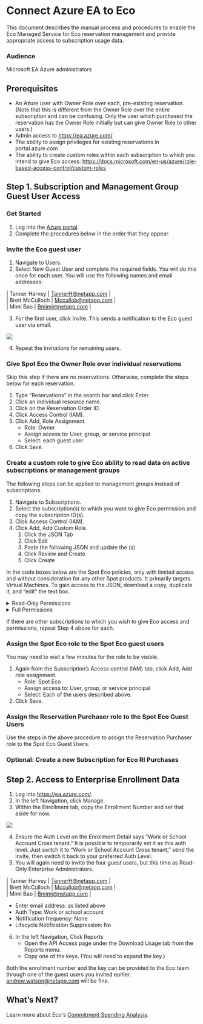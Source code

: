 <meta name="robots" content="noindex">

# Connect Azure EA to Eco

This document describes the manual process and procedures to enable the Eco Managed Service for Eco reservation management and provide appropriate access to subscription usage data.

### Audience

Microsoft EA Azure administrators

## Prerequisites  

- An Azure user with Owner Role over each, pre-existing reservation. (Note that this is different from the Owner Role over the entire subscription and can be confusing. Only the user which purchased the reservation has the Owner Role initially but can give Owner Role to other users.)
- Admin access to https://ea.azure.com/
- The ability to assign privileges for existing reservations in portal.azure.com  
- The ability to create custom roles within each subscription to which you intend to give Eco access: https://docs.microsoft.com/en-us/azure/role-based-access-control/custom-roles

## Step 1. Subscription and Management Group Guest User Access

### Get Started

1. Log into the [Azure portal](https://portal.azure.com/).
2. Complete the procedures below in the order that they appear.

### Invite the Eco guest user

1. Navigate to Users.
2. Select New Guest User and complete the required fields. You will do this once for each user. You will use the following names and email addresses:

| Tanner Harvey  | TannerH@netapp.com  |<br>
| Brett McCulloch  | Mccullob@netapp.com   |<br>
| Mimi Bao  | Bmimi@netapp.com  |

3. For the first user, click Invite. This sends a notification to the Eco guest user via email.

<img src="/eco/_media/connect-azure-ea-to-eco-01.png" />

4. Repeat the invitations for remaining users.

### Give Spot Eco the Owner Role over individual reservations

Skip this step if there are no reservations. Otherwise, complete the steps below for each reservation.
1. Type “Reservations” in the search bar and click Enter.
2. Click an individual resource name.
3. Click on the Reservation Order ID.
4. Click Access Control (IAM).
5. Click Add, Role Assignment.
   - Role: Owner
   - Assign access to: User, group, or service principal
   - Select: each guest user
6. Click Save.

### Create a custom role to give Eco ability to read data on active subscriptions or management groups

The following steps can be applied to management groups instead of subscriptions.
1. Navigate to Subscriptions.
2. Select the subscription(s) to which you want to give Eco permission and copy the subscription ID(s).
3. Click Access Control (IAM).
4. Click Add, Add Custom Role.
   1. Click the JSON Tab
   2. Click Edit
   3. Paste the following JSON and update the <subscriptionID>(s)
   4. Click Review and Create
   5. Click Create

In the code boxes below are the Spot Eco policies, only with limited access and without consideration for any other Spot products. It primarily targets Virtual Machines. To gain access to the JSON, download a copy, duplicate it, and “edit” the text box.

<details>
  <summary markdown="span">Read-Only Permissions</summary>

#### Read-Only Permissions
```json
{  

    "properties": {  

        "roleName": "Spot Eco",  

        "description": "Spot Eco read-only role to be granted to Spot Eco users to each subscription for which an assessment is desired",  

        "assignableScopes": [  

            "/subscriptions/<subscriptionID>"  

        ],  

        "permissions": [  

            {  

                "actions": [  

                    "Microsoft.Authorization/roleAssignments/read", 

                    "Microsoft.Advisor/advisorScore/read",

                    "Microsoft.Capacity/catalogs/read", 

                    "Microsoft.Capacity/register/action", 

                    "Microsoft.Compute/register/action",  

                    "Microsoft.Compute/capacityReservationGroups/read",  

                    "Microsoft.Compute/operations/read",  

                    "Microsoft.Compute/availabilitySets/vmSizes/read",  

                    "Microsoft.Compute/availabilitySets/read",  

                    "Microsoft.Compute/capacityReservationGroups/capacityReservations/read",  

                    "Microsoft.Compute/locations/capsOperations/read",  

                    "Microsoft.Compute/cloudServices/instanceView/read",  

                    "Microsoft.Compute/cloudServices/providers/Microsoft.Insights/metricDefinitions/read",  

                    "Microsoft.Compute/cloudServices/roles/providers/Microsoft.Insights/metricDefinitions/read",  

                    "Microsoft.Compute/locations/publishers/artifacttypes/offers/skus/read",  

                    "Microsoft.Compute/skus/read",  

                    "Microsoft.Compute/locations/usages/read",  

                    "Microsoft.Compute/virtualMachineScaleSets/vmSizes/read",  

                    "Microsoft.Compute/virtualMachineScaleSets/virtualMachines/read",  

                    "Microsoft.Compute/locations/vmSizes/read",  

                    "Microsoft.Compute/virtualMachines/read",  

                    "Microsoft.Compute/virtualMachines/vmSizes/read", 

                    "Microsoft.Consumption/register/action",

                    "Microsoft.Consumption/reservationRecommendations/read",

                    "Microsoft.CostManagement/query/action",

                    "Microsoft.CostManagement/reports/action",

                    "Microsoft.CostManagement/exports/action",

                    "Microsoft.CostManagement/register/action",

                    "Microsoft.CostManagement/views/action",

                    "Microsoft.CostManagement/forecast/action",

                    "Microsoft.CostManagement/alerts/read",

                    "Microsoft.CostManagement/cloudConnectors/read",

                    "Microsoft.CostManagement/dimensions/read",

                    "Microsoft.CostManagement/exports/read",

                    "Microsoft.CostManagement/exports/write",

                    "Microsoft.CostManagement/exports/delete",

                    "Microsoft.CostManagement/exports/run/action",

                    "Microsoft.CostManagement/externalBillingAccounts/read",

                    "Microsoft.CostManagement/externalBillingAccounts/query/action",

                    "Microsoft.CostManagement/externalBillingAccounts/forecast/action",

                    "Microsoft.CostManagement/externalBillingAccounts/dimensions/read",

                    "Microsoft.CostManagement/externalBillingAccounts/query/read",

                    "Microsoft.CostManagement/externalBillingAccounts/externalSubscriptions/read",

                    "Microsoft.CostManagement/externalBillingAccounts/forecast/read",

                    "Microsoft.CostManagement/externalSubscriptions/read",

                    "Microsoft.CostManagement/externalSubscriptions/query/action",

                    "Microsoft.CostManagement/externalSubscriptions/forecast/action",

                    "Microsoft.CostManagement/externalSubscriptions/dimensions/read",

                    "Microsoft.CostManagement/externalSubscriptions/query/read",

                    "Microsoft.CostManagement/externalSubscriptions/forecast/read",

                    "Microsoft.CostManagement/forecast/read",

                    "Microsoft.CostManagement/operations/read",

                    "Microsoft.CostManagement/query/read",

                    "Microsoft.CostManagement/reports/read",

                    "Microsoft.CostManagement/views/read",

                    "Microsoft.CostManagement/views/delete",

                    "Microsoft.CostManagement/views/write",

                    "Microsoft.CostManagement/tenants/register/action",

                    "Microsoft.CostManagement/budgets/read",

                    "Microsoft.Insights/MetricDefinitions/Read",  

                    "Microsoft.Insights/Metrics/Read",  

                    "Microsoft.Resources/tags/read",  

                    "Microsoft.Resources/subscriptions/read", 

                    "Microsoft.Resources/subscriptions/resourceGroups/read",  

                    "Microsoft.SQL/register/action"

                ],  

                "notActions": [],  

                "dataActions": [],  

                "notDataActions": []  

            }  

        ]  

    }  

}
```
</details>


<details>
  <summary markdown="span">Full Permissions</summary>

#### Full Permissions
```json
{   
  "properties":
  {   
    "roleName": "Spot Eco",   
    "description": "Spot Eco full permission role to be granted to Spot Eco users to each subscription to enable automation",   
    "assignableScopes":[   "/subscriptions/<subscriptionID>"   
    ],   
    "permissions":[   
      {   
      "actions": [   
        "Microsoft.Authorization/roleAssignments/read",
        "Microsoft.Advisor/generateRecommendations/action",
        "Microsoft.Advisor/register/action",
        "Microsoft.Advisor/unregister/action",
        "Microsoft.Advisor/configurations/read",
        "Microsoft.Advisor/configurations/write",
        "Microsoft.Advisor/generateRecommendations/read",
        "Microsoft.Advisor/operations/read",
        "Microsoft.Advisor/recommendations/read",
        "Microsoft.Advisor/recommendations/available/action",
        "Microsoft.Advisor/recommendations/suppressions/read",
        "Microsoft.Advisor/recommendations/suppressions/write",
        "Microsoft.Advisor/recommendations/suppressions/delete",
        "Microsoft.Capacity/catalogs/read",  
        "Microsoft.Capacity/register/action",  
        "Microsoft.Compute/register/action",   
        "Microsoft.Compute/capacityReservationGroups/read",   
        "Microsoft.Compute/operations/read",   
        "Microsoft.Compute/availabilitySets/vmSizes/read",   
        "Microsoft.Compute/availabilitySets/read",   
        "Microsoft.Compute/capacityReservationGroups/capacityReservations/read",   
        "Microsoft.Compute/locations/capsOperations/read",   
        "Microsoft.Compute/cloudServices/instanceView/read",   
        "Microsoft.Compute/cloudServices/providers/Microsoft.Insights/metricDefinitions/read",   "Microsoft.Compute/cloudServices/roles/providers/Microsoft.Insights/metricDefinitions/read",   "Microsoft.Compute/locations/publishers/artifacttypes/offers/skus/read",   
        "Microsoft.Compute/skus/read",   
        "Microsoft.Compute/locations/usages/read",   
        "Microsoft.Compute/virtualMachineScaleSets/vmSizes/read",   
        "Microsoft.Compute/virtualMachineScaleSets/virtualMachines/read",   
        "Microsoft.Compute/locations/vmSizes/read",   
        "Microsoft.Compute/virtualMachines/read",   
        "Microsoft.Compute/virtualMachines/vmSizes/read",  
        "Microsoft.Consumption/register/action",
        "Microsoft.Consumption/reservationRecommendations/read",
        "Microsoft.CostManagement/query/action",
        "Microsoft.CostManagement/reports/action",
        "Microsoft.CostManagement/exports/action",
        "Microsoft.CostManagement/register/action",
        "Microsoft.CostManagement/views/action",
        "Microsoft.CostManagement/forecast/action",
        "Microsoft.CostManagement/alerts/read",
        "Microsoft.CostManagement/cloudConnectors/read",
        "Microsoft.CostManagement/dimensions/read",
        "Microsoft.CostManagement/exports/read",
        "Microsoft.CostManagement/exports/write",
        "Microsoft.CostManagement/exports/delete",
        "Microsoft.CostManagement/exports/run/action",
        "Microsoft.CostManagement/externalBillingAccounts/read",
        "Microsoft.CostManagement/externalBillingAccounts/query/action",
        "Microsoft.CostManagement/externalBillingAccounts/forecast/action",
        "Microsoft.CostManagement/externalBillingAccounts/dimensions/read",
        "Microsoft.CostManagement/externalBillingAccounts/query/read",
        "Microsoft.CostManagement/externalBillingAccounts/externalSubscriptions/read",
        "Microsoft.CostManagement/externalBillingAccounts/forecast/read",
        "Microsoft.CostManagement/externalSubscriptions/read",
        "Microsoft.CostManagement/externalSubscriptions/query/action",
        "Microsoft.CostManagement/externalSubscriptions/forecast/action",
        "Microsoft.CostManagement/externalSubscriptions/dimensions/read",
        "Microsoft.CostManagement/externalSubscriptions/query/read",
        "Microsoft.CostManagement/externalSubscriptions/forecast/read",
        "Microsoft.CostManagement/forecast/read",
        "Microsoft.CostManagement/operations/read",
        "Microsoft.CostManagement/query/read",
        "Microsoft.CostManagement/reports/read",
        "Microsoft.CostManagement/views/read",
        "Microsoft.CostManagement/views/delete",
        "Microsoft.CostManagement/views/write",
        "Microsoft.CostManagement/tenants/register/action",
        "Microsoft.CostManagement/budgets/read",
        "Microsoft.Insights/MetricDefinitions/Read",   
        "Microsoft.Insights/Metrics/Read",   
        "Microsoft.Resources/tags/read",   
        "Microsoft.Resources/subscriptions/read",  
        "Microsoft.Resources/subscriptions/resourceGroups/read",
        "Microsoft.Support/supportTickets/read",
        "Microsoft.Support/supportTickets/write",   
        "Microsoft.SQL/register/action"
        ],   
        "notActions": [],   
        "dataActions": [],   
        "notDataActions": []   
      }   
    ]   
  }   
}

```
</details>

If there are other subscriptions to which you wish to give Eco access and permissions, repeat Step 4 above for each.

### Assign the Spot Eco role to the Spot Eco guest users

You may need to wait a few minutes for the role to be visible.

1. Again from the Subscription’s Access control (IAM) tab, click Add, Add role assignment.
   - Role: Spot Eco
   - Assign access to: User, group, or service principal
   - Select: Each of the users described above.
2. Click Save.

### Assign the Reservation Purchaser role to the Spot Eco Guest Users

Use the steps in the above procedure to assign the Reservation Purchaser role to the Spot Eco Guest Users.

### Optional: Create a new Subscription for Eco RI Purchases

## Step 2. Access to Enterprise Enrollment Data

1. Log into https://ea.azure.com/.
2. In the left Navigation, click Manage.
3. Within the Enrollment tab, copy the Enrollment Number and set that aside for now.

<img src="/eco/_media/connect-azure-ea-to-eco-02.png" />

4. Ensure the Auth Level on the Enrollment Detail says “Work or School Account Cross tenant.”
It is possible to temporarily set it as this auth level. Just switch it to “Work or School Account Cross tenant,” send the invite, then switch it back to your preferred Auth Level.
5. You will again need to invite the four guest users, but this time as Read-Only Enterprise Administrators.

| Tanner Harvey  | TannerH@netapp.com  |<br>
| Brett McCulloch  | Mccullob@netapp.com   |<br>
| Mimi Bao  | Bmimi@netapp.com  |

   - Enter email address: as listed above
   - Auth Type: Work or school account
   - Notification frequency: None
   - Lifecycle Notification Suppression: No

6. In the left Navigation, Click Reports
   - Open the API Access page under the Download Usage tab from the Reports menu.
   - Copy one of the keys. (You will need to expand the key.)

Both the enrollment number and the key can be provided to the Eco team through one of the guest users you invited earlier. andrew.watson@netapp.com will be fine.

## What’s Next?

Learn more about Eco's [Commitment Spending Analysis](eco/tutorials/review-ri-spending-analysis).
